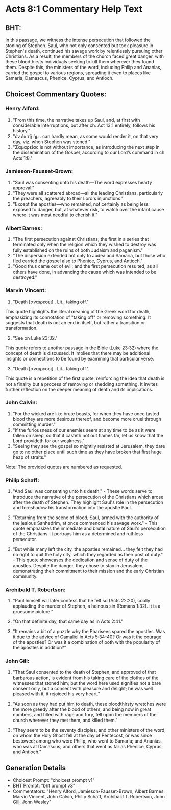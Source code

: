 # Acts 8:1 Commentary Help Text

## BHT:
In this passage, we witness the intense persecution that followed the stoning of Stephen. Saul, who not only consented but took pleasure in Stephen's death, continued his savage work by relentlessly pursuing other Christians. As a result, the members of the church faced great danger, with these bloodthirsty individuals seeking to kill them wherever they found them. Despite this, the ministers of the word, including Philip and Ananias, carried the gospel to various regions, spreading it even to places like Samaria, Damascus, Phenice, Cyprus, and Antioch.

## Choicest Commentary Quotes:
### Henry Alford:
1. "From this time, the narrative takes up Saul, and, at first with considerable interruptions, but after ch. Act 13:1 entirely, follows his history."
2. "ἐν ἐκ τῇ ἡμ . can hardly mean, as some would render it, on that very day, viz. when Stephen was stoned."
3. "Σαμαρείας is not without importance, as introducing the next step in the dissemination of the Gospel, according to our Lord’s command in ch. Acts 1:8."

### Jamieson-Fausset-Brown:
1. "Saul was consenting unto his death—The word expresses hearty approval."
2. "They were all scattered abroad—all the leading Christians, particularly the preachers, agreeably to their Lord's injunctions."
3. "Except the apostles—who remained, not certainly as being less exposed to danger, but, at whatever risk, to watch over the infant cause where it was most needful to cherish it."

### Albert Barnes:
1. "The first persecution against Christians; the first in a series that terminated only when the religion which they wished to destroy was fully established on the ruins of both Judaism and paganism."
2. "The dispersion extended not only to Judea and Samaria, but those who fled carried the gospel also to Phenice, Cyprus, and Antioch."
3. "Good thus came out of evil; and the first persecution resulted, as all others have done, in advancing the cause which was intended to be destroyed."

### Marvin Vincent:
1. "Death [αναιρεσει] . Lit., taking off." 

This quote highlights the literal meaning of the Greek word for death, emphasizing its connotation of "taking off" or removing something. It suggests that death is not an end in itself, but rather a transition or transformation.

2. "See on Luke 23:32." 

This quote refers to another passage in the Bible (Luke 23:32) where the concept of death is discussed. It implies that there may be additional insights or connections to be found by examining that particular verse.

3. "Death [αναιρεσει] . Lit., taking off." 

This quote is a repetition of the first quote, reinforcing the idea that death is not a finality but a process of removing or shedding something. It invites further reflection on the deeper meaning of death and its implications.

### John Calvin:
1. "For the wicked are like brute beasts, for when they have once tasted blood they are more desirous thereof, and become more cruel through committing murder."
2. "If the furiousness of our enemies seem at any time to be as it were fallen on sleep, so that it casteth not out flames far, let us know that the Lord provideth for our weakness."
3. "Seeing they see the gospel so mightily resisted at Jerusalem, they dare go to no other place until such time as they have broken that first huge heap of straits."

Note: The provided quotes are numbered as requested.

### Philip Schaff:
1. "And Saul was consenting unto his death." - These words serve to introduce the narrative of the persecution of the Christians which arose after the death of Stephen. They highlight Saul's role in the persecution and foreshadow his transformation into the apostle Paul.

2. "Returning from the scene of blood, Saul, armed with the authority of the jealous Sanhedrim, at once commenced his savage work." - This quote emphasizes the immediate and brutal nature of Saul's persecution of the Christians. It portrays him as a determined and ruthless persecutor.

3. "But while many left the city, the apostles remained... they felt they had no right to quit the holy city, which they regarded as their post of duty." - This quote showcases the dedication and sense of duty of the apostles. Despite the danger, they chose to stay in Jerusalem, demonstrating their commitment to their mission and the early Christian community.

### Archibald T. Robertson:
1. "Paul himself will later confess that he felt so (Acts 22:20), coolly applauding the murder of Stephen, a heinous sin (Romans 1:32). It is a gruesome picture." 

2. "On that definite day, that same day as in Acts 2:41."

3. "It remains a bit of a puzzle why the Pharisees spared the apostles. Was it due to the advice of Gamaliel in Acts 5:34-40? Or was it the courage of the apostles? Or was it a combination of both with the popularity of the apostles in addition?"

### John Gill:
1. "That Saul consented to the death of Stephen, and approved of that barbarous action, is evident from his taking care of the clothes of the witnesses that stoned him; but the word here used signifies not a bare consent only, but a consent with pleasure and delight; he was well pleased with it, it rejoiced his very heart." 

2. "As soon as they had put him to death, these bloodthirsty wretches were the more greedy after the blood of others; and being now in great numbers, and filled with rage and fury, fell upon the members of the church wherever they met them, and killed them."

3. "They seem to be the seventy disciples, and other ministers of the word, on whom the Holy Ghost fell at the day of Pentecost, or was since bestowed; among who were Philip, who went to Samaria; and Ananias, who was at Damascus; and others that went as far as Phenice, Cyprus, and Antioch."


## Generation Details
- Choicest Prompt: "choicest prompt v1"
- BHT Prompt: "bht prompt v3"
- Commentators: "Henry Alford, Jamieson-Fausset-Brown, Albert Barnes, Marvin Vincent, John Calvin, Philip Schaff, Archibald T. Robertson, John Gill, John Wesley"
